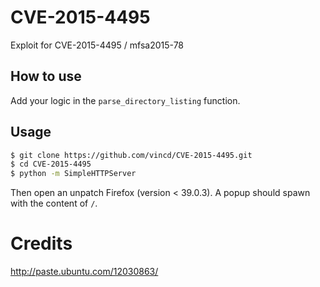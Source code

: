 # CVE-2015-4495
Exploit for CVE-2015-4495 / mfsa2015-78

## How to use
Add your logic in the `parse_directory_listing` function.

## Usage
```bash
$ git clone https://github.com/vincd/CVE-2015-4495.git
$ cd CVE-2015-4495
$ python -m SimpleHTTPServer
```

Then open an unpatch Firefox (version < 39.0.3). A popup should spawn with the content of `/`.

# Credits
http://paste.ubuntu.com/12030863/
